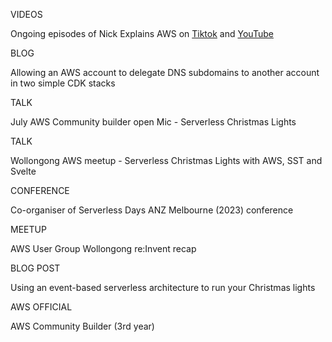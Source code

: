 
VIDEOS

Ongoing episodes of Nick Explains AWS on [Tiktok](https://www.tiktok.com/@nickexplainsaws/) and [YouTube](https://www.youtube.com/@nickexplainsaws)

BLOG

Allowing an AWS account to delegate DNS subdomains to another account in two simple CDK stacks

TALK 

July AWS Community builder open Mic - Serverless Christmas Lights

TALK

Wollongong AWS meetup - Serverless Christmas Lights with AWS, SST and Svelte

CONFERENCE

Co-organiser of Serverless Days ANZ Melbourne (2023) conference

MEETUP

AWS User Group Wollongong re:Invent recap

BLOG POST

Using an event-based serverless architecture to run your Christmas lights

AWS OFFICIAL

AWS Community Builder (3rd year)

